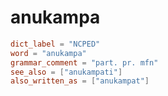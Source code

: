 # anukampa

``` toml
dict_label = "NCPED"
word = "anukampa"
grammar_comment = "part. pr. mfn"
see_also = ["anukampati"]
also_written_as = ["anukampat"]
```


